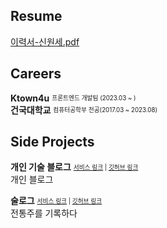 ## Resume
[이력서-신원세.pdf](https://github.com/shinwonse/shinwonse/files/14837205/-.pdf)

## Careers

**Ktown4u** <sub><sup>프론트엔드 개발팀 (2023.03 ~ )</sup></sub><br/>
**건국대학교** <sub><sup>컴퓨터공학부 전공(2017.03 ~ 2023.08)</sup></sub>


## Side Projects

**개인 기술 블로그** <sub><sup>[서비스 링크](https://wonse.dev) | [깃허브 링크](https://github.com/shinwonse/blog)</sup></sub><br/>
개인 블로그

**술로그** <sub><sup>[서비스 링크](https://sullog-client.vercel.app/) | [깃허브 링크](https://github.com/sullog-official/sullog-client)</sup></sub><br/>
전통주를 기록하다
